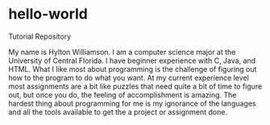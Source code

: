 # hello-world
Tutorial Repository

My name is Hylton Williamson. I am a computer science major at the University of Central Florida.
I have beginner experience with C, Java, and HTML. What I like most about programming is the challenge
of figuring out how to the program to do what you want. At my current experience level most assignments
are a bit like puzzles that need quite a bit of time to figure out, but once you do, the feeling of
accomplishment is amazing. The hardest thing about programming for me is my ignorance of the languages
and all the tools available to get the a project or assignment done.


